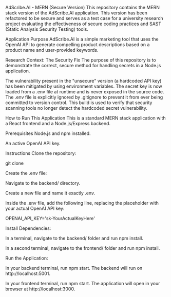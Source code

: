 AdScribe.AI - MERN (Secure Version)
This repository contains the MERN stack version of the AdScribe.AI application. This version has been refactored to be secure and serves as a test case for a university research project evaluating the effectiveness of secure coding practices and SAST (Static Analysis Security Testing) tools.

Application Purpose
AdScribe.AI is a simple marketing tool that uses the OpenAI API to generate compelling product descriptions based on a product name and user-provided keywords.

Research Context: The Security Fix
The purpose of this repository is to demonstrate the correct, secure method for handling secrets in a Node.js application.

The vulnerability present in the "unsecure" version (a hardcoded API key) has been mitigated by using environment variables. The secret key is now loaded from a .env file at runtime and is never exposed in the source code. The .env file is explicitly ignored by .gitignore to prevent it from ever being committed to version control. This build is used to verify that security scanning tools no longer detect the hardcoded secret vulnerability.

How to Run This Application
This is a standard MERN stack application with a React frontend and a Node.js/Express backend.

Prerequisites
Node.js and npm installed.

An active OpenAI API key.

Instructions
Clone the repository:

git clone <repository-url>

Create the .env file:

Navigate to the backend/ directory.

Create a new file and name it exactly .env.

Inside the .env file, add the following line, replacing the placeholder with your actual OpenAI API key:

OPENAI_API_KEY='sk-YourActualKeyHere'

Install Dependencies:

In a terminal, navigate to the backend/ folder and run npm install.

In a second terminal, navigate to the frontend/ folder and run npm install.

Run the Application:

In your backend terminal, run npm start. The backend will run on http://localhost:5001.

In your frontend terminal, run npm start. The application will open in your browser at http://localhost:3000.
